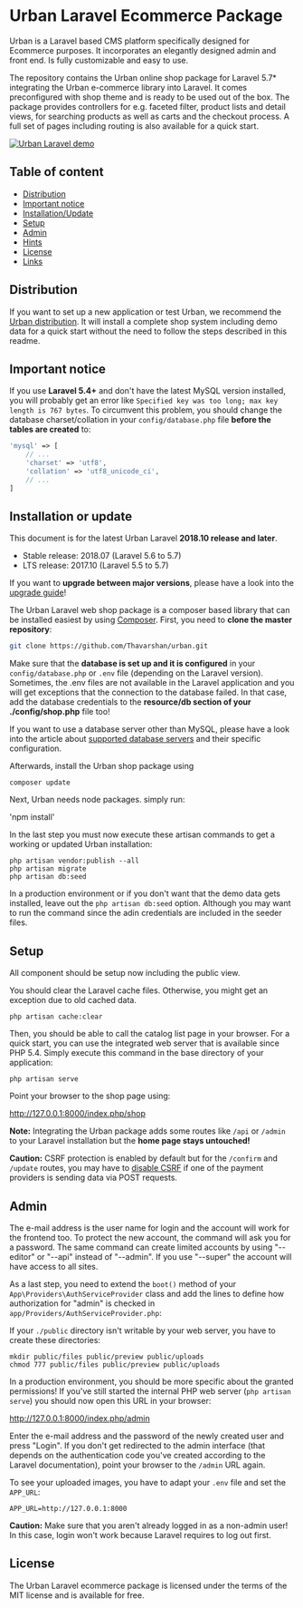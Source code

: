 # Urban Laravel Ecommerce Package

Urban is a Laravel based CMS platform specifically designed for Ecommerce purposes.
It incorporates an elegantly designed admin and front end. Is fully customizable and easy to use.

The repository contains the Urban online shop package for Laravel 5.7*
integrating the Urban e-commerce library into Laravel. It comes preconfigured with shop theme and is ready
to be used out of the box. The package provides controllers for e.g. faceted filter, product lists and detail views,
for searching products as well as carts and the checkout process. A full set of
pages including routing is also available for a quick start.

[![Urban Laravel demo](https://Urban.org/fileadmin/user_upload/laravel-demo.jpg)](http://laravel.demo.Urban.org/)

## Table of content

- [Distribution](#distribution)
- [Important notice](#important-notice)
- [Installation/Update](#installation-or-update)
- [Setup](#setup)
- [Admin](#admin)
- [Hints](#hints)
- [License](#license)
- [Links](#links)

## Distribution

If you want to set up a new application or test Urban, we recommend the
[Urban distribution](https://github.com/Urban/Urban). It will install a
complete shop system including demo data for a quick start without the need
to follow the steps described in this readme.

## Important notice

If you use **Laravel 5.4+** and don't have the latest MySQL version installed, you
will probably get an error like `Specified key was too long; max key length is 767 bytes`.
To circumvent this problem, you should change the database charset/collation in your
`config/database.php` file **before the tables are created** to:

```php
'mysql' => [
    // ...
    'charset' => 'utf8',
    'collation' => 'utf8_unicode_ci',
    // ...
]
```

## Installation or update

This document is for the latest Urban Laravel **2018.10 release and later**.

- Stable release: 2018.07 (Laravel 5.6 to 5.7)
- LTS release: 2017.10 (Laravel 5.5 to 5.7)

If you want to **upgrade between major versions**, please have a look into the
[upgrade guide](https://Urban.org/docs/Laravel/Upgrade)!

The Urban Laravel web shop package is a composer based library that can be
installed easiest by using [Composer](https://getcomposer.org). First, you need
to **clone the master repository**:

```sh
git clone https://github.com/Thavarshan/urban.git
```

Make sure that the **database is set up and it is configured** in your
`config/database.php` or `.env` file (depending on the Laravel version). Sometimes,
the .env files are not available in the Laravel application and you will get exceptions
that the connection to the database failed. In that case, add the database credentials
to the **resource/db section of your ./config/shop.php** file too!

If you want to use a database server other than MySQL, please have a look into the article about
[supported database servers](https://Urban.org/docs/Developers/Library/Database_support)
and their specific configuration.

Afterwards, install the Urban shop package using

`composer update`

Next, Urban needs node packages.
simply run:

'npm install'

In the last step you must now execute these artisan commands to get a working
or updated Urban installation:

```
php artisan vendor:publish --all
php artisan migrate
php artisan db:seed
```

In a production environment or if you don't want that the demo data gets
installed, leave out the `php artisan db:seed` option. Although you may want
to run the command since the adin credentials are included in the seeder files.

## Setup

All component should be setup now including the public view.

You should clear the Laravel cache files. Otherwise, you might get
an exception due to old cached data.

```php artisan cache:clear```

Then, you should be able to call the catalog list page in your browser. For a
quick start, you can use the integrated web server that is available since PHP 5.4.
Simply execute this command in the base directory of your application:

```php artisan serve```

Point your browser to the shop page using:

http://127.0.0.1:8000/index.php/shop

**Note:** Integrating the Urban package adds some routes like `/api` or `/admin` to your
Laravel installation but the **home page stays untouched!**

**Caution:** CSRF protection is enabled by default but for the ```/confirm``` and ```/update```
routes, you may have to [disable CSRF](http://laravel.com/docs/5.1/routing#csrf-excluding-uris)
if one of the payment providers is sending data via POST requests.

## Admin

The e-mail address is the user name for login and the account will work for the
frontend too. To protect the new account, the command will ask you for a password.
The same command can create limited accounts by using "--editor" or "--api" instead of
"--admin". If you use "--super" the account will have access to all sites.

As a last step, you need to extend the `boot()` method of your
`App\Providers\AuthServiceProvider` class and add the lines to define how
authorization for "admin" is checked in `app/Providers/AuthServiceProvider.php`:

If your `./public` directory isn't writable by your web server, you have to create these
directories:

```
mkdir public/files public/preview public/uploads
chmod 777 public/files public/preview public/uploads
```

In a production environment, you should be more specific about the granted permissions!
If you've still started the internal PHP web server (`php artisan serve`)
you should now open this URL in your browser:

http://127.0.0.1:8000/index.php/admin

Enter the e-mail address and the password of the newly created user and press "Login".
If you don't get redirected to the admin interface (that depends on the authentication
code you've created according to the Laravel documentation), point your browser to the
`/admin` URL again.

To see your uploaded images, you have to adapt your `.env` file and set the `APP_URL`:

```APP_URL=http://127.0.0.1:8000```

**Caution:** Make sure that you aren't already logged in as a non-admin user! In this
case, login won't work because Laravel requires to log out first.

## License

The Urban Laravel ecommerce package is licensed under the terms of the MIT license and
is available for free.

<!-- * [Web site](https://Urban.org/Laravel)
* [Documentation](https://Urban.org/docs/Laravel)
* [Forum](https://Urban.org/help/laravel-package-f18/)
* [Issue tracker](https://github.com/Urban/Urban-laravel/issues)
* [Composer packages](https://packagist.org/packages/Urban/Urban-laravel)
* [Source code](https://github.com/Urban/Urban-laravel) -->
